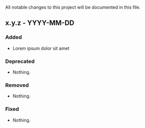 All notable changes to this project will be documented in this file.


## x.y.z - YYYY-MM-DD

### Added
- Lorem ipsum dolor sit amet

### Deprecated
- Nothing.

### Removed
- Nothing.

### Fixed
- Nothing.
